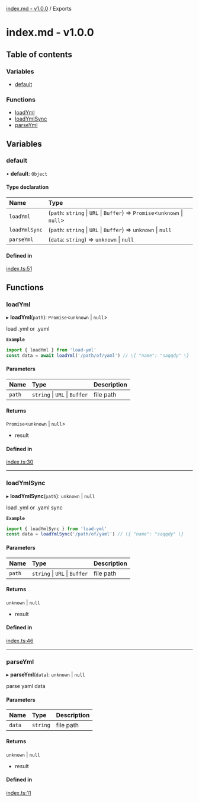[index.md - v1.0.0](README.md) / Exports

# index.md - v1.0.0

## Table of contents

### Variables

- [default](modules.md#default)

### Functions

- [loadYml](modules.md#loadyml)
- [loadYmlSync](modules.md#loadymlsync)
- [parseYml](modules.md#parseyml)

## Variables

### default

• **default**: `Object`

#### Type declaration

| Name          | Type                                                                       |
| :------------ | :------------------------------------------------------------------------- |
| `loadYml`     | (`path`: `string` \| `URL` \| `Buffer`) => `Promise`<`unknown` \| `null`\> |
| `loadYmlSync` | (`path`: `string` \| `URL` \| `Buffer`) => `unknown` \| `null`             |
| `parseYml`    | (`data`: `string`) => `unknown` \| `null`                                  |

#### Defined in

[index.ts:51](https://github.com/saqqdy/load-yml/blob/e93fb8c/src/index.ts#L51)

## Functions

### loadYml

▸ **loadYml**(`path`): `Promise`<`unknown` \| `null`\>

load .yml or .yaml

**`Example`**

```ts
import { loadYml } from 'load-yml'
const data = await loadYml('/path/of/yaml') // \{ "name": "saqqdy" \}
```

#### Parameters

| Name   | Type                          | Description |
| :----- | :---------------------------- | :---------- |
| `path` | `string` \| `URL` \| `Buffer` | file path   |

#### Returns

`Promise`<`unknown` \| `null`\>

- result

#### Defined in

[index.ts:30](https://github.com/saqqdy/load-yml/blob/e93fb8c/src/index.ts#L30)

---

### loadYmlSync

▸ **loadYmlSync**(`path`): `unknown` \| `null`

load .yml or .yaml sync

**`Example`**

```ts
import { loadYmlSync } from 'load-yml'
const data = loadYmlSync('/path/of/yaml') // \{ "name": "saqqdy" \}
```

#### Parameters

| Name   | Type                          | Description |
| :----- | :---------------------------- | :---------- |
| `path` | `string` \| `URL` \| `Buffer` | file path   |

#### Returns

`unknown` \| `null`

- result

#### Defined in

[index.ts:46](https://github.com/saqqdy/load-yml/blob/e93fb8c/src/index.ts#L46)

---

### parseYml

▸ **parseYml**(`data`): `unknown` \| `null`

parse yaml data

#### Parameters

| Name   | Type     | Description |
| :----- | :------- | :---------- |
| `data` | `string` | file path   |

#### Returns

`unknown` \| `null`

- result

#### Defined in

[index.ts:11](https://github.com/saqqdy/load-yml/blob/e93fb8c/src/index.ts#L11)
